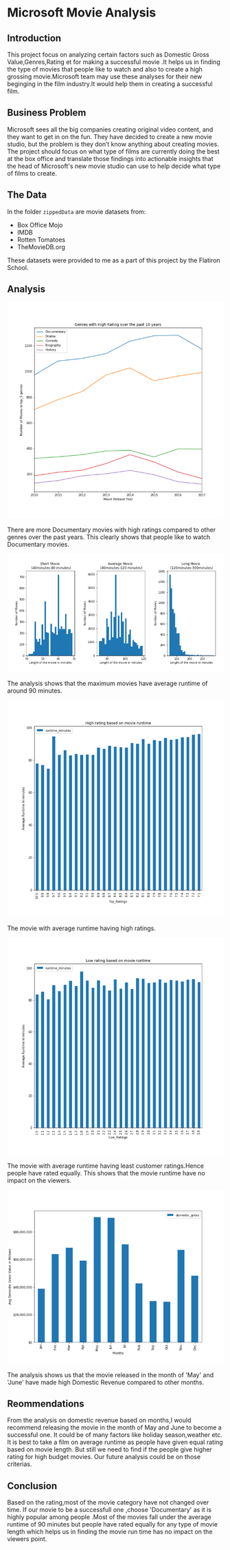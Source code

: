 # Microsoft Movie Analysis

## Introduction

This project focus on analyzing certain factors such as Domestic Gross Value,Genres,Rating et for making a successful movie .It helps us in finding the type of movies that people like to watch and also to create a  high grossing movie.Microsoft team may use these analyses for their new beginging in the film industry.It would help them in creating a successful film.


## Business Problem

Microsoft sees all the big companies creating original video content, and they want to get in on the fun. They have decided to create a new movie studio, but the problem is they don’t know anything about creating movies. The project should focus on what type of films are currently doing the best at the box office and translate those findings into actionable insights that the head of Microsoft's new movie studio can use to help decide what type of films to create.

## The Data

In the folder `zippedData` are movie datasets from:

* Box Office Mojo
* IMDB
* Rotten Tomatoes
* TheMovieDB.org

These datasets were provided to me as a part of this project by the Flatiron School.

## Analysis

![alt text](https://github.com/JanakiGanesh/Movie-Analysis/blob/master/images/genre_analysis.png)

There are more Documentary movies with high ratings compared to other genres over the past years. This clearly shows that people like to watch Documentary movies.

![alt text](https://github.com/JanakiGanesh/Movie-Analysis/blob/master/images/runtime_length.png)

The analysis shows that the maximum movies have average runtime of around 90 minutes.

![alt text](https://github.com/JanakiGanesh/Movie-Analysis/blob/master/images/top_30.png)

The movie with average runtime having high ratings.


![alt text](https://github.com/JanakiGanesh/Movie-Analysis/blob/master/images/least_30.png)

The movie with average runtime having least customer ratings.Hence people have rated equally. This shows that the movie runtime have no impact on the viewers.

![alt text](https://github.com/JanakiGanesh/Movie-Analysis/blob/master/images/month_analysis.png)

The analysis shows us that the movie released in the month of 'May' and 'June' have made high Domestic Revenue compared to other months.


## Reommendations
From the analysis on domestic revenue based on months,I would recommend releasing the movie in the month of May and June to become a successful one. It could be of many factors like holiday season,weather etc. It is best to take a film on average runtime as people have given equal rating based on movie length. But still we need to find if the people give  higher rating  for high budget movies. Our future analysis could be on those criterias.







## Conclusion

Based on the rating,most of the movie category have not changed over time. If our movie to be a successfull one ,choose 'Documentary' as it is highly popular among people .Most of the movies fall under the average runtime of 90 minutes but people have rated equally for any type of movie length which helps us in finding the movie run time has no impact on the viewers point.


